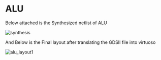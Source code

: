 # ALU
Below attached is the Synthesized netlist of ALU

![synthesis](https://github.com/KumarPujala/ALU/assets/65699454/3c8304ca-a296-430b-9a5b-bbba4d880119)


And Below is the Final layout after translating the GDSII file into virtuoso

![alu_layout1](https://github.com/KumarPujala/ALU/assets/65699454/f2e94226-6aea-46ce-bccb-09ec37e1da46)
